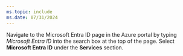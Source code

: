 ```yaml
---
ms.topic: include
ms.date: 07/31/2024
---
```

Navigate to the Microsoft Entra ID page in the Azure portal by typing *Microsoft Entra ID* into the search box at the top of the page. Select **Microsoft Entra ID** under the **Services** section.
